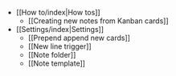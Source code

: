 - [[How to/index|How tos]]
	- [[Creating new notes from Kanban cards]]
- [[Settings/index|Settings]]
	- [[Prepend append new cards]]
	- [[New line trigger]]
	- [[Note folder]]
	- [[Note template]]